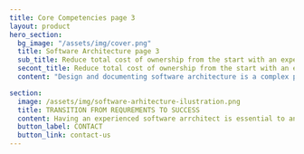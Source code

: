 ```yaml
---
title: Core Competencies page 3
layout: product
hero_section:
  bg_image: "/assets/img/cover.png"
  title: Software Architecture page 3
  sub_title: Reduce total cost of ownership from the start with an experienced partner.
  secont_title: Reduce total cost of ownership from the start with an experienced partner.
  content: "Design and documenting software architecture is a complex process that is critically important in any project. Long-term success of any implementation depends on getting the architecture correct because it reduces the total cost of ownership over the lifetime of the project by reducing the maintenance and improving overall quality. BGASoft has developed and deployed a large number of successful custom software projects; on doing so we have accumulated a great deal of know-how and best practices."

section:
  image: /assets/img/software-arhitecture-ilustration.png
  title: TRANSITION FROM REQUREMENTS TO SUCCESS
  content: Having an experienced software arrchitect is essential to any project. That's why BGASoft works only with highly experienced software architects who have successfully developed and deployed in a timely manner. We have the experienced architects and best practices to bring to any project and make it successful.
  button_label: CONTACT
  button_link: contact-us
---
```


